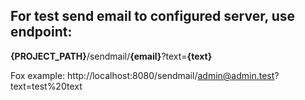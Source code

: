 ## For test send email to configured server, use endpoint:
**{PROJECT_PATH}**/sendmail/**{email}**?text=**{text}**

Fox example:
http://localhost:8080/sendmail/admin@admin.test?text=test%20text
